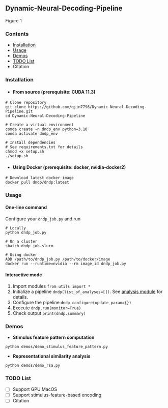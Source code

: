 ## Dynamic-Neural-Decoding-Pipeline

Figure 1

### Contents
- [Installation](#installation)
- [Usage](#usage)
- [Demos](#demos)
- [TODO List](#todo-list)
- Citation

### Installation
- #### From source (prerequisite: CUDA 11.3)
```
# Clone repository
git clone https://github.com/qjin7796/Dynamic-Neural-Decoding-Pipeline.git
cd Dynamic-Neural-Decoding-Pipeline

# Create a virtual environment
conda create -n dndp_env python=3.10
conda activate dndp_env

# Install dependencies
# See requirements.txt for details
chmod +x setup.sh
./setup.sh
```
- #### Using Docker (prerequisite: docker, nvidia-docker2)
```
# Download latest docker image
docker pull dndp/dndp:latest
```

### Usage
#### One-line command
Configure your `dndp_job.py` and run
```
# Locally
python dndp_job.py

# On a cluster
sbatch dndp_job.slurm

# Using docker
ADD /path/to/dndp_job.py /path/to/docker/image
docker run --runtime=nvidia --rm image_id dndp_job.py
```

#### Interactive mode
1. Import modules `from utils import *`
2. Initialize a pipeline `dndp(list_of_analyses=[])`. See [analysis module](AnalysisModule.md) for details.
3. Configure the pipeline `dndp.configure(update_param={})`
4. Execute `dndp.run(monitor=True)`
5. Check output `print(dndp.summary)`

### Demos
- **Stimulus feature pattern computation**
```
python demos/demo_stimulus_feature_pattern.py
```
- **Representational similarity analysis**
```
python demos/demo_rsa.py
```

### TODO List
- [ ] Support GPU MacOS
- [ ] Support stimulus-feature-based encoding
- [ ] Citation